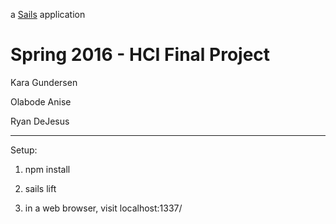 a [Sails](http://sailsjs.org) application

# Spring 2016 - HCI Final Project

Kara Gundersen

Olabode Anise

Ryan DeJesus

---------------

Setup:

1) npm install

2) sails lift

3) in a web browser, visit localhost:1337/
